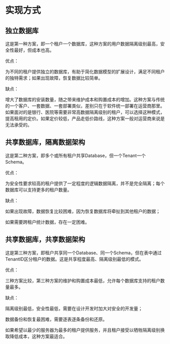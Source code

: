 # 实现方式

## 独立数据库

 这是第一种方案，即一个租户一个数据库，这种方案的用户数据隔离级别最高，安全性最好，但成本也高。  

优点：

为不同的租户提供独立的数据库，有助于简化数据模型的扩展设计，满足不同租户的独特需求；如果出现故障，恢复数据比较简单。

缺点：

增大了数据库的安装数量，随之带来维护成本和购置成本的增加。这种方案与传统的一个客户、一套数据、一套部署类似，差别只在于软件统一部署在运营商那里。如果面对的是银行、医院等需要非常高数据隔离级别的租户，可以选择这种模式，提高租用的定价。如果定价较低，产品走低价路线，这种方案一般对运营商来说是无法承受的。

## 共享数据库，隔离数据架构

这是第二种方案，即多个或所有租户共享Database，但一个Tenant一个Schema。

优点：

为安全性要求较高的租户提供了一定程度的逻辑数据隔离，并不是完全隔离；每个数据库可以支持更多的租户数量。

缺点：

如果出现故障，数据恢复比较困难，因为恢复数据库将牵扯到其他租户的数据；

如果需要跨租户统计数据，存在一定困难。

## 共享数据库，共享数据架构

这是第三种方案，即租户共享同一个Database、同一个Schema，但在表中通过TenantID区分租户的数据。这是共享程度最高、隔离级别最低的模式。

优点：

三种方案比较，第三种方案的维护和购置成本最低，允许每个数据库支持的租户数量最多。

缺点：

隔离级别最低，安全性最低，需要在设计开发时加大对安全的开发量；

数据备份和恢复最困难，需要逐表逐条备份和还原。

如果希望以最少的服务器为最多的租户提供服务，并且租户接受以牺牲隔离级别换取降低成本，这种方案最适合。